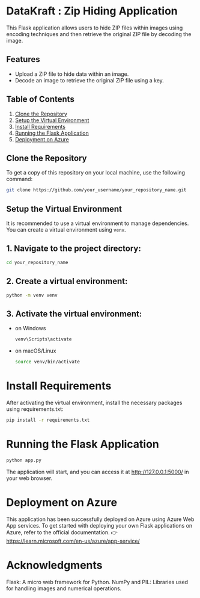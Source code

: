 # DataKraft : Zip Hiding Application

This Flask application allows users to hide ZIP files within images using encoding techniques and then retrieve the original ZIP file by decoding the image. 

## Features
- Upload a ZIP file to hide data within an image.
- Decode an image to retrieve the original ZIP file using a key.

## Table of Contents
1. [Clone the Repository](#clone-the-repository)
2. [Setup the Virtual Environment](#setup-the-virtual-environment)
3. [Install Requirements](#install-requirements)
4. [Running the Flask Application](#running-the-flask-application)
5. [Deployment on Azure](#deployment-on-azure)

## Clone the Repository

To get a copy of this repository on your local machine, use the following command:

```bash
git clone https://github.com/your_username/your_repository_name.git
```

## Setup the Virtual Environment
It is recommended to use a virtual environment to manage dependencies. You can create a virtual environment using `venv`.

## 1. Navigate to the project directory:
```bash
cd your_repository_name
```

## 2. Create a virtual environment:
```bash
python -m venv venv
```

## 3. Activate the virtual environment:

- on Windows
  ```bash
  venv\Scripts\activate
  ```
- on macOS/Linux
  ```bash
  source venv/bin/activate
  ```

# Install Requirements
After activating the virtual environment, install the necessary packages using requirements.txt:
```bash
pip install -r requirements.txt
```

# Running the Flask Application
```bash
python app.py
```
The application will start, and you can access it at http://127.0.0.1:5000/ in your web browser.

# Deployment on Azure
This application has been successfully deployed on Azure using Azure Web App services. To get started with deploying your own Flask applications on Azure, refer to the official documentation. 
👉 https://learn.microsoft.com/en-us/azure/app-service/


# Acknowledgments
Flask: A micro web framework for Python.
NumPy and PIL: Libraries used for handling images and numerical operations.

















